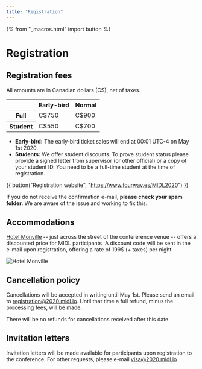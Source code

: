 ```yaml
---
title: "Registration"
---
```


{% from "_macros.html" import button %}

# Registration

## Registration fees

All amounts are in Canadian dollars (C$), net of taxes.

<table class="grid offset centered">
    <tr>
        <td></td>
        <th scope="col">Early-bird</th>
        <th scope="col">Normal</th>
    </tr>
    <tr>
        <th scope="row">Full</th>
        <td>C$750</td>
        <td>C$900</td>
    </tr>
    <tr>
        <th scope="row">Student</th>
        <td>C$550</td>
        <td>C$700</td>
    </tr>
</table>

* **Early-bird:** The early-bird ticket sales will end at 00:01 UTC-4 on May 1st 2020.
* **Students:** We offer student discounts. To prove student status please provide a signed letter from supervisor (or other official) or a copy of your student ID. You need to be a full-time student at the time of registration.

{{ button("Registration website", "https://www.fourwav.es/MIDL2020") }}

If you do not receive the confirmation e-mail, **please check your spam folder.** We are aware of the issue and working to fix this.

## Accommodations

[Hotel Monville](https://www.hotelmonville.com) -- just across the street of the confererence venue -- offers a discounted price for MIDL participants. A discount code will be sent in the e-mail upon registration, offering a rate of 199$ (+ taxes) per night.

![Hotel Monville](https://www.hotelmonville.com/wp-content/uploads/2019/10/Cover-1-1.png)


## Cancellation policy

Cancellations will be accepted in writing until May 1st. Please send an email to [registration@2020.midl.io](mailto:registration@2020.midl.io). Until that time a full refund, minus the processing fees, will be made.

There will be no refunds for cancellations received after this date.

## Invitation letters

Invitation letters will be made available for participants upon registration to the conference. For other requests, please e-mail [visa@2020.midl.io](mailto:visa@2020.midl.io)
